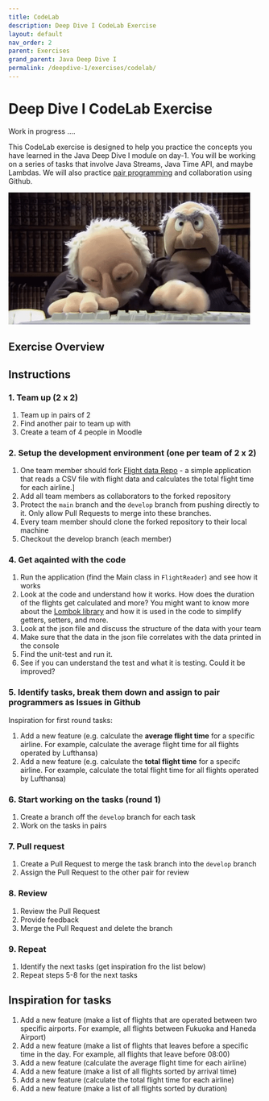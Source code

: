 ```yaml
---
title: CodeLab
description: Deep Dive I CodeLab Exercise
layout: default
nav_order: 2
parent: Exercises
grand_parent: Java Deep Dive I
permalink: /deepdive-1/exercises/codelab/
---
```


# Deep Dive I CodeLab Exercise

Work in progress ....

This CodeLab exercise is designed to help you practice the concepts you have learned in the Java Deep Dive I module on day-1. You will be working on a series of tasks that involve Java Streams, Java Time API, and maybe Lambdas. We will also practice [pair programming](../../toolbox/sys/projectmanagement/pairprogramming.md) and collaboration using Github.

![Pair programming](./images/pairprogramming.gif)

## Exercise Overview

## Instructions

### 1. Team up (2 x 2)

1. Team up in pairs of 2
2. Find another pair to team up with
3. Create a team of 4 people in Moodle

### 2. Setup the development environment (one per team of 2 x 2)

1. One team member should fork [Flight data Repo](https://github.com/dat3Cph/flightapp) - a simple application that reads a CSV file with flight data and calculates the total flight time for each airline.]
2. Add all team members as collaborators to the forked repository
3. Protect the `main` branch and the `develop` branch from pushing directly to it. Only allow Pull Requests to merge into these branches.
4. Every team member should clone the forked repository to their local machine
5. Checkout the develop branch (each member)

### 4. Get aqainted with the code

1. Run the application (find the Main class in `FlightReader`) and see how it works
2. Look at the code and understand how it works. How does the duration of the flights get calculated and more? You might want to
know more about the [Lombok library](../../toolbox/java/deepdive/lombok.md) and how it is used in the code to simplify getters, setters, and more.
3. Look at the json file and discuss the structure of the data with your team
4. Make sure that the data in the json file correlates with the data printed in the console
5. Find the unit-test and run it.
6. See if you can understand the test and what it is testing. Could it be improved?

### 5. Identify tasks, break them down and assign to pair programmers as Issues in Github

Inspiration for first round tasks:

1. Add a new feature (e.g. calculate the **average flight time** for a specific airline. For example, calculate the average flight time for all flights operated by Lufthansa)
2. Add a new feature (e.g. calculate the **total flight time** for a specifc airline. For example, calculate the total flight time for all flights operated by Lufthansa)

### 6. Start working on the tasks (round 1)

1. Create a branch off the `develop` branch for each task
2. Work on the tasks in pairs

### 7. Pull request

1. Create a Pull Request to merge the task branch into the `develop` branch
2. Assign the Pull Request to the other pair for review

### 8. Review

1. Review the Pull Request
2. Provide feedback
3. Merge the Pull Request and delete the branch

### 9. Repeat

1. Identify the next tasks (get inspiration fro the list below)
2. Repeat steps 5-8 for the next tasks

## Inspiration for tasks

1. Add a new feature (make a list of flights that are operated between two specific airports. For example, all flights between Fukuoka and Haneda Airport)
2. Add a new feature (make a list of flights that leaves before a specific time in the day. For example, all flights that leave before 08:00)
3. Add a new feature (calculate the average flight time for each airline)
4. Add a new feature (make a list of all flights sorted by arrival time)
5. Add a new feature (calculate the total flight time for each airline)
6. Add a new feature (make a list of all flights sorted by duration)
